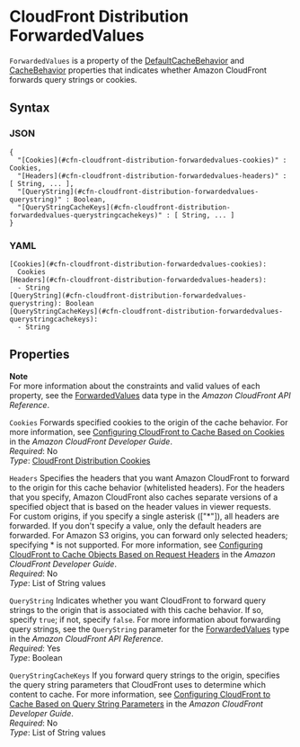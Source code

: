 # CloudFront Distribution ForwardedValues<a name="aws-properties-cloudfront-distribution-forwardedvalues"></a>

`ForwardedValues` is a property of the [DefaultCacheBehavior](aws-properties-cloudfront-distribution-defaultcachebehavior.md) and [CacheBehavior](aws-properties-cloudfront-distribution-cachebehavior.md) properties that indicates whether Amazon CloudFront forwards query strings or cookies\.

## Syntax<a name="w4ab1c21c10c54c14c48b5"></a>

### JSON<a name="aws-properties-cloudfront-distribution-forwardedvalues-syntax.json"></a>

```
{
  "[Cookies](#cfn-cloudfront-distribution-forwardedvalues-cookies)" : Cookies,
  "[Headers](#cfn-cloudfront-distribution-forwardedvalues-headers)" : [ String, ... ],
  "[QueryString](#cfn-cloudfront-distribution-forwardedvalues-querystring)" : Boolean,
  "[QueryStringCacheKeys](#cfn-cloudfront-distribution-forwardedvalues-querystringcachekeys)" : [ String, ... ]
}
```

### YAML<a name="aws-properties-cloudfront-distribution-forwardedvalues-syntax.yaml"></a>

```
[Cookies](#cfn-cloudfront-distribution-forwardedvalues-cookies):
  Cookies
[Headers](#cfn-cloudfront-distribution-forwardedvalues-headers):
  - String
[QueryString](#cfn-cloudfront-distribution-forwardedvalues-querystring): Boolean
[QueryStringCacheKeys](#cfn-cloudfront-distribution-forwardedvalues-querystringcachekeys):
  - String
```

## Properties<a name="w4ab1c21c10c54c14c48b7"></a>

**Note**  
For more information about the constraints and valid values of each property, see the [ForwardedValues](https://docs.aws.amazon.com/cloudfront/latest/APIReference/API_ForwardedValues.html) data type in the *Amazon CloudFront API Reference*\.

`Cookies`  <a name="cfn-cloudfront-distribution-forwardedvalues-cookies"></a>
Forwards specified cookies to the origin of the cache behavior\. For more information, see [Configuring CloudFront to Cache Based on Cookies](https://docs.aws.amazon.com/AmazonCloudFront/latest/DeveloperGuide/Cookies.html) in the *Amazon CloudFront Developer Guide*\.  
*Required*: No  
*Type*: [CloudFront Distribution Cookies](aws-properties-cloudfront-distribution-cookies.md)

`Headers`  <a name="cfn-cloudfront-distribution-forwardedvalues-headers"></a>
Specifies the headers that you want Amazon CloudFront to forward to the origin for this cache behavior \(whitelisted headers\)\. For the headers that you specify, Amazon CloudFront also caches separate versions of a specified object that is based on the header values in viewer requests\.  
For custom origins, if you specify a single asterisk \(\["\*"\]\), all headers are forwarded\. If you don't specify a value, only the default headers are forwarded\. For Amazon S3 origins, you can forward only selected headers; specifying \* is not supported\. For more information, see [Configuring CloudFront to Cache Objects Based on Request Headers](https://docs.aws.amazon.com/AmazonCloudFront/latest/DeveloperGuide/header-caching.html) in the *Amazon CloudFront Developer Guide*\.  
*Required*: No  
*Type*: List of String values

`QueryString`  <a name="cfn-cloudfront-distribution-forwardedvalues-querystring"></a>
Indicates whether you want CloudFront to forward query strings to the origin that is associated with this cache behavior\. If so, specify `true`; if not, specify `false`\. For more information about forwarding query strings, see the `QueryString` parameter for the [ForwardedValues](http://docs.aws.amazon.com/cloudfront/latest/APIReference/API_ForwardedValues.html) type in the *Amazon CloudFront API Reference*\.  
*Required*: Yes  
*Type*: Boolean

`QueryStringCacheKeys`  <a name="cfn-cloudfront-distribution-forwardedvalues-querystringcachekeys"></a>
If you forward query strings to the origin, specifies the query string parameters that CloudFront uses to determine which content to cache\. For more information, see [Configuring CloudFront to Cache Based on Query String Parameters](https://docs.aws.amazon.com/AmazonCloudFront/latest/DeveloperGuide/QueryStringParameters.html) in the *Amazon CloudFront Developer Guide*\.  
*Required*: No  
*Type*: List of String values